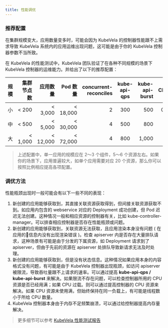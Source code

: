 ```yaml
---
title: 性能调优
---
```


### 推荐配置

在集群规模变大，应用数量变多时，可能会因为 KubeVela 的控制器性能跟不上需求导致 KubeVela 系统内的应用运维出现问题，这可能是由于你的 KubeVela 控制器参数不当所致。

在 KubeVela 的性能测试中，KubeVela 团队验证了在各种不同规模的场景下 KubeVela 控制器的运维能力。并给出了以下的推荐配置：

| 规模  | 集群节点数 | 应用数量 | Pod 数量 | concurrent-reconciles | kube-api-qps | kube-api-burst |  CPU | Memory |
| :---: | ---------: | -------: | -------: | --------------------: | :----------: | -------------: | ---: | -----: |
|  小   |      < 200 |  < 3,000 | < 18,000 |                     2 |     300      |            500 |  0.5 |    1Gi |
|  中   |      < 500 |  < 5,000 | < 30,000 |                     4 |     500      |            800 |    1 |    2Gi |
|  大   |    < 1,000 | < 12,000 | < 72,000 |                     4 |     800      |          1,000 |    2 |    4Gi |

> 上述配置中，单一应用的规模应在 2～3 个组件，5～6 个资源左右。如果你的场景下，应用普遍较大，如单个应用需要对应 20 个资源，那么你可以按照比例相应提高各项配置。

### 调优方法

性能瓶颈出现时一般可能会有以下一些不同的表现：

1. 新创建的应用能够获取到，其直接关联资源获取得到，但间接关联资源获取不到。如应用内包含的 webservice 对应的 Deployment 成功创建，但 Pod 迟迟无法创建。这种情况一般和相应资源的控制器有关，比如 kube-controller-manager。可以排查相应控制器是否存在性能瓶颈或问题。
2. 新创建的应用能够获取到，关联资源无法获取，且应用渲染本身没有问题 ( 在应用的信息内没有出现渲染错误 )。检查 apiserver 内是否存在大量排队请求，这种场景有可能是由于分发的下属资源，如 Deployment 请求到了 apiserver，但由于先前的资源在 apiserver 处排队导致新请求无法及时处理。
3. 新创建的应用能够获取到，但是没有状态信息。这种情况如果应用本身的内容格式没有问题，有可能是由于 KubeVela 控制器出现瓶颈，如访问 apiserver 被限流，导致吞吐量跟不上请求的速率。可以通过提高 **kube-api-qps / kube-api-burst** 来解决。如果限流不存在问题，可以检查控制器所用的 CPU 资源是否已经用满；如果 CPU 过载。则可以通过提高控制器的 CPU 资源来解决。如果 CPU 资源未使用满，但始终保持在同一负载上，有可能是线程数小于所给 CPU 数量。
4. KubeVela 控制器本身由于内存不足频繁崩溃，可以通过给控制器提高内存量解决。

> 更多细节可以参考 [KubeVela 性能测试报告](/blog/2021/08/30/kubevela-performance-test)